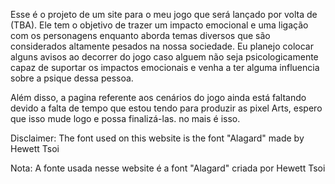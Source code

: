 Esse é o projeto de um site para o meu jogo que será lançado por volta de (TBA). Ele tem o objetivo de  trazer um impacto emocional e uma ligação com os personagens enquanto aborda temas diversos que são considerados altamente pesados na nossa sociedade. Eu planejo colocar alguns avisos ao decorrer do jogo caso alguem não seja psicologicamente capaz de suportar os impactos emocionais e venha a ter alguma influencia sobre a psique dessa pessoa. 

Além disso, a pagina referente aos cenários do jogo ainda está faltando devido a falta de tempo que estou tendo para produzir as pixel Arts, espero que isso mude logo e possa finalizá-las. no mais é isso.

Disclaimer: The font used on this website is the font "Alagard" made by Hewett Tsoi


Nota: A fonte usada nesse website é a font "Alagard" criada por Hewett Tsoi
